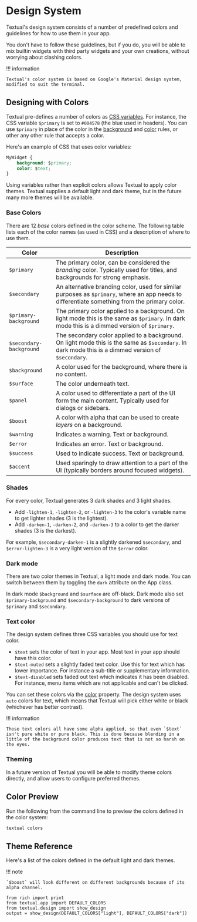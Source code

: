 # Design System

Textual's design system consists of a number of predefined colors and guidelines for how to use them in your app.

You don't have to follow these guidelines, but if you do, you will be able to mix builtin widgets with third party widgets and your own creations, without worrying about clashing colors.


!!! information

    Textual's color system is based on Google's Material design system, modified to suit the terminal.


## Designing with Colors

Textual pre-defines a number of colors as [CSS variables](../guide/CSS.md#css-variables). For instance, the CSS variable `$primary` is set to `#004578` (the blue used in headers). You can use `$primary` in place of the color in the [background](../styles/background.md) and [color](../styles/color.md) rules, or other any other rule that accepts a color.

Here's an example of CSS that uses color variables:

```css
MyWidget {
    background: $primary;
    color: $text;
}
```

Using variables rather than explicit colors allows Textual to apply color themes. Textual supplies a default light and dark theme, but in the future many more themes will be available.


### Base Colors

There are 12 *base* colors defined in the color scheme. The following table lists each of the color names (as used in CSS) and a description of where to use them.

| Color                   | Description                                                                                                                                         |
| ----------------------- | --------------------------------------------------------------------------------------------------------------------------------------------------- |
| `$primary`              | The primary color, can be considered the *branding* color. Typically used for titles, and backgrounds for strong emphasis.                          |
| `$secondary`            | An alternative branding color, used for similar purposes as `$primary`, where an app needs to differentiate something from the primary color.       |
| `$primary-background`   | The primary color applied to a background. On light mode this is the same as `$primary`. In dark mode this is a dimmed version of `$primary`.       |
| `$secondary-background` | The secondary color applied to a background. On light mode this is the same as `$secondary`. In dark mode this is a dimmed version of `$secondary`. |
| `$background`           | A color used for the background, where there is no content.                                                                                         |
| `$surface`              | The color underneath text.                                                                                                                          |
| `$panel`                | A color used to differentiate a part of the UI form the main content. Typically used for dialogs or sidebars.                                       |
| `$boost`                | A color with alpha that can be used to create *layers* on a background.                                                                             |
| `$warning`              | Indicates a warning. Text or background.                                                                                                            |
| `$error`                | Indicates an error.  Text or background.                                                                                                            |
| `$success`              | Used to indicate success.  Text or background.                                                                                                      |
| `$accent`               | Used sparingly to draw attention to a part of the UI (typically borders around focused widgets).                                                    |


### Shades

For every color, Textual generates 3 dark shades and 3 light shades.

- Add `-lighten-1`, `-lighten-2`, or `-lighten-3` to the color's variable name to get lighter shades (3 is the lightest).
- Add `-darken-1`, `-darken-2`, and `-darken-3` to a color to get the darker shades (3 is the darkest).

For example, `$secondary-darken-1` is a slightly darkened `$secondary`, and `$error-lighten-3` is a very light version of the `$error` color.

### Dark mode

There are two color themes in Textual, a light mode and dark mode. You can switch between them by toggling the `dark` attribute on the App class.

In dark mode `$background` and `$surface` are off-black. Dark mode also set `$primary-background` and `$secondary-background` to dark versions of `$primary` and `$secondary`.


### Text color

The design system defines three CSS variables you should use for text color.

- `$text` sets the color of text in your app. Most text in your app should have this color.
- `$text-muted` sets a slightly faded text color. Use this for text which has lower importance. For instance a sub-title or supplementary information.
- `$text-disabled` sets faded out text which indicates it has been disabled. For instance, menu items which are not applicable and can't be clicked.

You can set these colors via the [color](../styles/color.md) property. The design system uses `auto` colors for text, which means that Textual will pick either white or black (whichever has better contrast).

!!! information

    These text colors all have some alpha applied, so that even `$text` isn't pure white or pure black. This is done because blending in a little of the background color produces text that is not so harsh on the eyes.

### Theming

In a future version of Textual you will be able to modify theme colors directly, and allow users to configure preferred themes.


## Color Preview

Run the following from the command line to preview the colors defined in the color system:

```bash
textual colors
```

## Theme Reference

Here's a list of the colors defined in the default light and dark themes.

!!! note

    `$boost` will look different on different backgrounds because of its alpha channel.

```{.rich title="Textual Theme Colors"}
from rich import print
from textual.app import DEFAULT_COLORS
from textual.design import show_design
output = show_design(DEFAULT_COLORS["light"], DEFAULT_COLORS["dark"])
```
